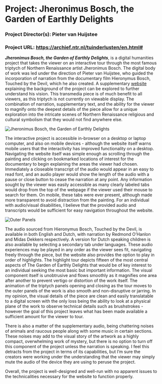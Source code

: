 # Project: Jheronimus Bosch, the Garden of Earthly Delights
### Project Director(s): Pieter van Huijstee
### Project URL: https://archief.ntr.nl/tuinderlusten/en.html#  

***Jheronimus Bosch, the Garden of Earthly Delights***, is a digital humanities project that takes the viewer on an interactive tour through
the most famous triptych of Northern Renaissance artist Jheronimus Bosch. The digital body of work was led under the direction of 
Pieter van Huijstee, who guided the incorporation of narration from the documentary film Hieronymus Bosch, Touched by the Devil, 
which he also created. A supplementary [website](http://jheronimus-bosch.nl/#) explaining the background of the project can be explored to further understand his vision. This transmedia piece is of much benefit to all viewers, as this triptych is not currently on viewable display.
The combination of narration, supplementary text, and the ability for the viewer to magnify onto the deepest details of the piece allow
for a unique exploration into the intricate scenes of Northern Renaissance religious and cultural symbolism that they would not find anywhere else.  

![Jheronimus Bosch, the Garden of Earthly Delights](https://user-images.githubusercontent.com/90112178/133955483-2f8bdffa-6bfb-441f-8122-c9d69d1a405e.JPG)

The interactive project is accessible in-browser on a desktop or laptop computer, and also on mobile devices - although the website itself warns 
mobile users that the interactivity has improved functionality on a desktop. Navigating the website itself was simple enough as scrolling through 
the painting and clicking on bookmarked locations of interest for the documentary to begin explaining the areas the viewer had chosen. Immediately
a closeable transcript of the audio would appear in an easy to read font, and an audio player would show the length of the audio with a pause or close
button to cease the narration at any point. Any information sought by the viewer was easily accessible as many clearly labeled tabs would drop from the 
top of the webpage if the viewer used their mouse to search for them. On mobile, these tabs were ever present, although made more transparent to avoid
distraction from the painting. For an individual with audio/visual disabilities, I believe that the provided audio and transcripts would be sufficient
for easy navigation throughout the website.  

![Outer Panels](https://user-images.githubusercontent.com/90112178/133955498-8c3036be-9053-4046-8134-1c487c012061.JPG)

The audio sourced from Hieronymus Bosch, Touched by the Devil, is available in both English and Dutch, with narration by Redmond O’Hanlon and Midas Dekkers
respectively. A version for Dutch speaking children is also available by selecting a secondary tab under languages. These audio experiences may be played in
any order as the viewer sees fit, navigating freely through the piece, but the website also provides the option to play in order of highlights. The highlight
tour depicts fifteen of the most central aspects of The Garden of Earthly Delights that would be of key interest to an individual seeking the most basic but important information. 
The visual component itself is unobtrusive and flows smoothly as it magnifies one area after another to prevent vertigo or distortion of the work itself. The animation of the triptych
panels opening and closing as the tour moves to the outer panels of the work is also smooth and non-disruptive or jarring. In my opinion, the visual details of the piece are clean and
easily translatable to a digital screen with the only loss being the ability to look at a physical plane of the work to observe technical details such as brushstrokes - however the
goal of this project leaves what has been made available a sufficient amount for the viewer to tour.  

There is also a matter of the supplementary audio, being chattering noises of animals and raucous people along with some music in certain sections. These noises may add to the visual 
story of the artwork as a highly compact, overwhelming work of mystery, but there is no option to turn off this component of the project unless the narration is speaking. I feel this detracts 
from the project in terms of its capabilities, but I’m sure the creators were working under the understanding that the viewer may simply mute the audio of the device they are using to peruse the project.  

Overall, the project is well-designed and well-run with no apparent issues to the technicalities necessary for the website to function properly.  
